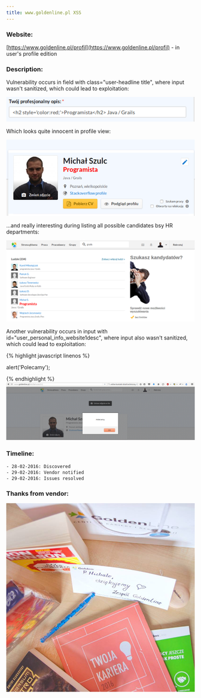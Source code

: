 ```yaml
---
title: www.goldenline.pl XSS
---
```

### Website:
[https://www.goldenline.pl/profil](https://www.goldenline.pl/profil) - in user's profile edition

### Description:
Vulnerability occurs in field with class="user-headline title", where input wasn't sanitized, which could lead to exploitation: 

![Colorized style of input payload](img/2016-02-29/user-headline.png "Colorized style of input payload")

Which looks quite innocent in profile view:

![Colorized input in profile view](img/2016-02-29/user-headline-profile-view.png "Colorized input in profile view")

...and really interesting during listing all possible candidates bsy HR departments:

![Colorized input in search view](img/2016-02-29/user-headline-search-view.png "Colorized input in search view")


Another vulnerability occurs in input with id="user_personal_info_website1desc", where input also wasn't sanitized, which could lead to exploitation:

{% highlight javascript linenos %}

alert('Polecamy');

{% endhighlight %}
![Working alert while watching candidates profile](img/2016-02-29/user-www.png "Working alert while watching candidates profile")

### Timeline:
    - 28-02-2016: Discovered
    - 29-02-2016: Vendor notified
    - 29-02-2016: Issues resolved

### Thanks from vendor:
![Thanks from vendor](img/2016-02-29/goldenline-gifts.jpg "Thanks from vendor")
